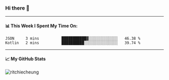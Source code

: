 ### Hi there 👋
---
#### 📊 This Week I Spent My Time On:
<!--START_SECTION:waka-->
```text
JSON     3 mins          ███████████▓░░░░░░░░░░░░░   46.38 % 
Kotlin   2 mins          ██████████░░░░░░░░░░░░░░░   39.74 % 
```
<!--END_SECTION:waka-->
---
#### 📈 My GitHub Stats
<p align="left"> <img src="https://github-readme-stats.vercel.app/api?username=ritchiecheung&show_icons=true&theme=gotham" alt="ritchiecheung" />
